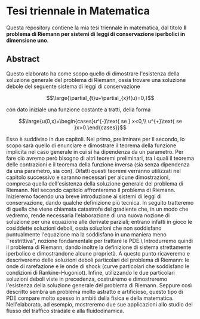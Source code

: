 # Tesi triennale in Matematica

Questa repository contiene la mia tesi triennale in matematica, dal titolo **Il problema di Riemann per sistemi di leggi di conservazione iperbolici in dimensione uno**.

## Abstract
Questo elaborato ha come scopo quello di dimostrare l'esistenza della soluzione generale del problema di Riemann, ossia trovare una soluzione debole del seguente sistema di leggi di conservazione

$$\large{\partial_{t}u+\partial_{x}f(u)=0,}$$

con dato iniziale una funzione costante a tratti, della forma

$$\large{u(0,x)=\begin{cases}u^{-}\text{ se } x<0,\\
u^{+}\text{ se }x>0.\end{cases}}$$

Esso è suddiviso in due capitoli.
Nel primo, preliminare per il secondo, lo scopo sarà quello di enunciare e dimostrare il teorema della funzione implicita nel caso generale in cui si ha dipendenza da un parametro. Per fare ciò avremo però bisogno di altri teoremi preliminari, tra i quali il teorema delle contrazioni e il teorema della funzione inversa (sia senza dipendenza da una parametro, sia con).
Difatti questi teoremi verranno utilizzati nel capitolo successivo e saranno necessari per alcune dimostrazioni, compresa quella dell'esistenza della soluzione generale del problema di Riemann.
Nel secondo capitolo affronteremo il problema di Riemann. Inizieremo facendo una breve introduzione ai sistemi di leggi di conservazione, dando qualche definizione più tecnica. In seguito tratteremo di quella che viene chiamata catastrofe del gradiente che, in un modo che vedremo, rende necessaria l'elaborazione di una nuova nozione di soluzione per una equazione alle derivate parziali; entrano infatti in gioco le cosiddette soluzioni deboli, ossia soluzioni che non soddisfano puntualmente l'equazione ma la soddisfano in una maniera meno ``restrittiva", nozione fondamentale per trattare le PDE.\\ Introdurremo quindi il problema di Riemann, dando inoltre la definizione di sistema strettamente iperbolico e dimostrandone alcune proprietà. A questo punto ricaveremo e descriveremo delle soluzioni deboli particolari del problema di Riemann: le onde di rarefazione e le onde di shock (curve particolari che soddisfano le condizioni di Rankine-Hugoniot).
Infine, utilizzando le due particolari soluzioni deboli viste in precedenza, costruiremo e dimostreremo l'esistenza della soluzione generale del problema di Riemann.
Seppure così descritto sembra un problema molto astratto e artificioso, questo tipo di PDE compare molto spesso in ambiti della fisica e della matematica. Nell'elaborato, ad esempio, mostreremo due sue applicazioni allo studio del flusso del traffico stradale e alla fluidodinamica.
